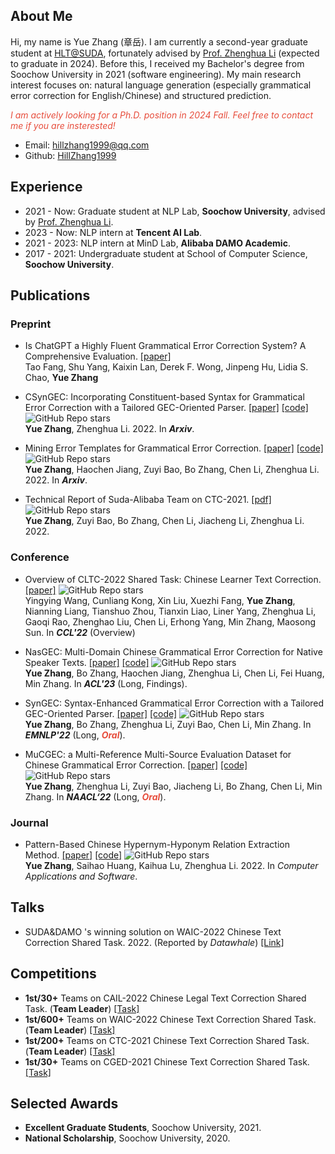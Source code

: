 ## About Me

Hi, my name is Yue Zhang (章岳). I am currently a second-year graduate student at [HLT@SUDA](http://hlt.suda.edu.cn), fortunately advised by [Prof. Zhenghua Li](http://hlt.suda.edu.cn/~zhli) (expected to graduate in 2024). 
Before this, I received my Bachelor's degree from Soochow University in 2021 (software engineering).
My main research interest focuses on: natural language generation (especially grammatical error correction for English/Chinese) and structured prediction.

<i style="color:#e74d3c">I am actively looking for a Ph.D. position in 2024 Fall. Feel free to contact me if you are insterested!</i>

+ Email: [hillzhang1999@qq.com](mailto:hillzhang1999@qq.com)
+ Github: [HillZhang1999](https://github.com/HillZhang1999) 

## Experience

+ 2021 - Now: Graduate student at NLP Lab, **Soochow University**, advised by [Prof. Zhenghua Li](http://hlt.suda.edu.cn/~zhli).
+ 2023 - Now: NLP intern at **Tencent AI Lab**.
+ 2021 - 2023: NLP intern at MinD Lab, **Alibaba DAMO Academic**.
+ 2017 - 2021: Undergraduate student at School of Computer Science, **Soochow University**.


## Publications

### Preprint
* Is ChatGPT a Highly Fluent Grammatical Error Correction System? A Comprehensive Evaluation. [[paper]](https://arxiv.org/abs/2304.01746) <br> 
Tao Fang, Shu Yang, Kaixin Lan, Derek F. Wong, Jinpeng Hu, Lidia S. Chao, **Yue Zhang**

* CSynGEC: Incorporating Constituent-based Syntax for Grammatical Error Correction with a Tailored GEC-Oriented Parser. [[paper]](https://arxiv.org/abs/2211.08158) [[code]](https://github.com/HillZhang1999/SynGEC) <img alt="GitHub Repo stars" src="https://img.shields.io/github/stars/hillzhang1999/syngec?style=social"> <br> 
**Yue Zhang**, Zhenghua Li. 2022. In **_Arxiv_**. 

* Mining Error Templates for Grammatical Error Correction. [[paper]](https://arxiv.org/abs/2206.11569) [[code]](https://github.com/HillZhang1999/gec_error_template) <img alt="GitHub Repo stars" src="https://img.shields.io/github/stars/hillzhang1999/gec_error_template?style=social"> <br> 
**Yue Zhang**, Haochen Jiang, Zuyi Bao, Bo Zhang, Chen Li, Zhenghua Li. 2022. In **_Arxiv_**. 

* Technical Report of Suda-Alibaba Team on CTC-2021. [[pdf]](https://github.com/HillZhang1999/CTC-Report/blob/main/Report.pdf) <img alt="GitHub Repo stars" src="https://img.shields.io/github/stars/hillzhang1999/ctc-report?style=social"> <br>
**Yue Zhang**, Zuyi Bao, Bo Zhang, Chen Li, Jiacheng Li, Zhenghua Li. 2022.

### Conference
* Overview of CLTC-2022 Shared Task: Chinese Learner Text Correction. [[paper]](https://blcuicall.org/CCL2022-CLTC/reports/cltc2022-overview.pdf) <img alt="GitHub Repo stars" src="https://img.shields.io/github/stars/blcuicall/CCL2022-CLTC?style=social"> <br>
Yingying Wang, Cunliang Kong, Xin Liu, Xuezhi Fang, **Yue Zhang**, Nianning Liang, Tianshuo Zhou, Tianxin Liao, Liner Yang, Zhenghua Li, Gaoqi Rao, Zhenghao Liu, Chen Li, Erhong Yang, Min Zhang, Maosong Sun. In **_CCL'22_** (Overview)

* NasGEC: Multi-Domain Chinese Grammatical Error Correction for Native Speaker Texts. [[paper]]() [[code]]() <img alt="GitHub Repo stars" src="https://img.shields.io/github/stars/hillzhang1999/mucgec?style=social"> <br>
**Yue Zhang**, Bo Zhang, Haochen Jiang, Zhenghua Li, Chen Li, Fei Huang, Min Zhang. In **_ACL'23_** (Long, Findings).

* SynGEC: Syntax-Enhanced Grammatical Error Correction with a Tailored GEC-Oriented Parser. [[paper]](https://arxiv.org/pdf/2210.12484.pdf) [[code]](https://github.com/HillZhang1999/SynGEC) <img alt="GitHub Repo stars" src="https://img.shields.io/github/stars/hillzhang1999/syngec?style=social"> <br>
**Yue Zhang**, Bo Zhang, Zhenghua Li, Zuyi Bao, Chen Li, Min Zhang. In **_EMNLP'22_** (Long, <strong><i style="color:#e74d3c">_Oral_</i></strong>).

* MuCGEC: a Multi-Reference Multi-Source Evaluation Dataset for Chinese Grammatical Error Correction. [[paper]](https://arxiv.org/abs/2204.10994) [[code]](https://github.com/HillZhang1999/MuCGEC) <img alt="GitHub Repo stars" src="https://img.shields.io/github/stars/hillzhang1999/mucgec?style=social"> <br>
**Yue Zhang**, Zhenghua Li, Zuyi Bao, Jiacheng Li, Bo Zhang, Chen Li, Min Zhang. In **_NAACL‘22_** (Long, <strong><i style="color:#e74d3c">_Oral_</i></strong>).

### Journal

* Pattern-Based Chinese Hypernym-Hyponym Relation Extraction Method. [[paper]](http://qikan.cqvip.com/Qikan/Article/Detail?id=7106411840) [[code]](https://github.com/HillZhang1999/Chinese-Hypernym-Hyponym-Relation-Extraction) <img alt="GitHub Repo stars" src="https://img.shields.io/github/stars/hillzhang1999/Chinese-Hypernym-Hyponym-Relation-Extraction?style=social"><br>
**Yue Zhang**, Saihao Huang, Kaihua Lu, Zhenghua Li. 2022. In _Computer Applications and Software_.

<!-- ## Projects:

* **MuCGEC**: New Chinese GEC datasets for Chinese learners and State-of-the-art CGEC models. [[Repo]](https://github.com/HillZhang1999/MuCGEC) <br> 
<img alt="GitHub Repo stars" src="https://img.shields.io/github/stars/hillzhang1999/mucgec?style=social"> -->


## Talks

* SUDA&DAMO 's winning solution on WAIC-2022 Chinese Text Correction Shared Task. 2022. (Reported by _Datawhale_) [[Link]](https://mp.weixin.qq.com/s/bBJ58agJTlCxHhYrP35DNA)

## Competitions

* **1st/30+** Teams on CAIL-2022 Chinese Legal Text Correction Shared Task. (**Team Leader**) [[Task]](http://cail.cipsc.org.cn/task2.html?raceID=2&cail_tag=2022)
* **1st/600+** Teams on WAIC-2022 Chinese Text Correction Shared Task. (**Team Leader**) [[Task]](https://aistudio.baidu.com/aistudio/competition/detail/404/0/introduction)
* **1st/200+** Teams on CTC-2021 Chinese Text Correction Shared Task. (**Team Leader**) [[Task]](https://github.com/destwang/CTC2021)
* **1st/30+** Teams on CGED-2021 Chinese Text Correction Shared Task. [[Task]](https://mp.weixin.qq.com/s?__biz=MzA3OTI3MjEzNg==&mid=2650930231&idx=1&sn=41f23728ecccbf773a737fd531075a96&chksm=84435d90b334d4868b0fbb6078ddc2fc07a35eb3cb94f4133179de8b16f8fb0f9248ae36a2cd&scene=27)


## Selected Awards
* **Excellent Graduate Students**, Soochow University, 2021.
* **National Scholarship**, Soochow University, 2020.

